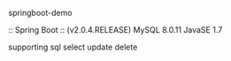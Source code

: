  springboot-demo

 :: Spring Boot ::        (v2.0.4.RELEASE)
 MySQL 8.0.11
 JavaSE 1.7

 supporting sql select update delete
